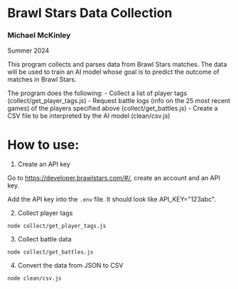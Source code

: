# Brawl Stars Data Collection
### Michael McKinley
Summer 2024

This program collects and parses data from Brawl Stars matches. The data will be used to train an AI model whose goal is to predict the outcome of matches in Brawl Stars.

The program does the following:
    - Collect a list of player tags (collect/get_player_tags.js)
    - Request battle logs (info on the 25 most recent games) of the players specified above (collect/get_battles.js)
    - Create a CSV file to be interpreted by the AI model (clean/csv.js)

# How to use:

1. Create an API key

Go to https://developer.brawlstars.com/#/, create an account and an API key.

Add the API key into the `.env` file. It should look like API_KEY="123abc". 


2. Collect player tags
```
node collect/get_player_tags.js
```

3. Collect battle data
```
node collect/get_battles.js
```

4. Convert the data from JSON to CSV
```
node clean/csv.js
```